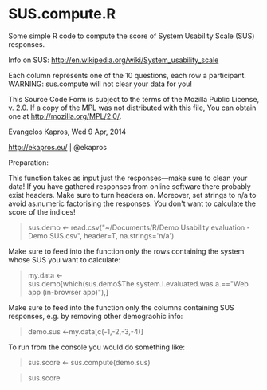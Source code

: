 SUS.compute.R
=============

Some simple R code to compute the score of System Usability Scale (SUS) responses.

Info on SUS: http://en.wikipedia.org/wiki/System_usability_scale

Each column represents one of the 10 questions, each row a participant.
WARNING: sus.compute will not clear your data for you!


This Source Code Form is subject to the terms of the Mozilla Public
License, v. 2.0. If a copy of the MPL was not distributed with this
file, You can obtain one at http://mozilla.org/MPL/2.0/.


Evangelos Kapros, Wed 9 Apr, 2014

http://ekapros.eu/ | @ekapros

Preparation:

This function takes as input just the responses—make sure to clean your data!
If you have gathered responses from online software there probably exist headers. Make sure to turn headers on.
Moreover, set strings to n/a to avoid as.numeric factorising the responses. You don't want to calculate the score of the indices!

> sus.demo <- read.csv("~/Documents/R/Demo Usability evaluation - Demo SUS.csv", header=T, na.strings='n/a')

Make sure to feed into the function only the rows containing the system whose SUS you want to calculate:

> my.data <- sus.demo[which(sus.demo$The.system.I.evaluated.was.a.=="Web app (in-browser app)"),]

Make sure to feed into the function only the columns containing SUS responses, e.g. by removing other demograohic info:

> demo.sus <-my.data[c(-1,-2,-3,-4)]

To run from the console you would do something like:

> sus.score <- sus.compute(demo.sus)

> sus.score
